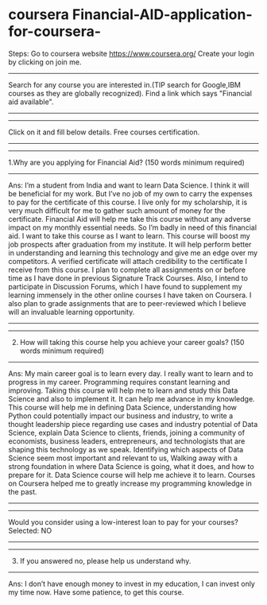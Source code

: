 # coursera Financial-AID-application-for-coursera-
Steps: Go to coursera website https://www.coursera.org/
Create your login by clicking on join me.
**********************************
Search for any course you are interested in.(TIP search for Google,IBM courses as they are globally recognized).
Find a link which says "Financial aid available".
**********************************
**********************************

Click on it and fill below details.
Free courses certification.

**********************************
**********************************

1.Why are you applying for Financial Aid? (150 words minimum required)
****************************************************************************************************************************************
Ans: I’m a student from India and want to learn Data Science. I think it will be beneficial for my work. But I’ve no job of my own to carry the expenses to pay for the certificate of this course. I live only for my scholarship, it is very much difficult for me to gather such amount of money for the certificate. Financial Aid will help me take this course without any adverse impact on my monthly essential needs. So I’m badly in need of this financial aid. I want to take this course as I want to learn. This course will boost my job prospects after graduation from my institute. It will help perform better in understanding and learning this technology and give me an edge over my competitors. A verified certificate will attach credibility to the certificate I receive from this course. I plan to complete all assignments on or before time as I have done in previous Signature Track Courses. Also, I intend to participate in Discussion Forums, which I have found to supplement my learning immensely in the other online courses I have taken on Coursera. I also plan to grade assignments that are to peer-reviewed which I believe will an invaluable learning opportunity.
**********************************
**********************************

2. How will taking this course help you achieve your career goals? (150 words minimum required)
****************************************************************************************************************************************
Ans: My main career goal is to learn every day. I really want to learn and to progress in my career. Programming requires constant learning and improving. Taking this course will help me to learn and study this Data Science and also to implement it. It can help me advance in my knowledge. This course will help me in defining Data Science, understanding how Python could potentially impact our business and industry, to write a thought leadership piece regarding use cases and industry potential of Data Science, explain Data Science to clients, friends, joining a community of economists, business leaders, entrepreneurs, and technologists that are shaping this technology as we speak. Identifying which aspects of Data Science seem most important and relevant to us, Walking away with a strong foundation in where Data Science is going, what it does, and how to prepare for it. Data Science course will help me achieve it to learn. Courses on Coursera helped me to greatly increase my programming knowledge in the past.
**********************************
**********************************

Would you consider using a low-interest loan to pay for your courses?
Selected: NO
**********************************
**********************************

3. If you answered no, please help us understand why.
****************************************************************************************************************************************
Ans: I don’t have enough money to invest in my education, I can invest only my time now. Have some patience, to get this course. 
